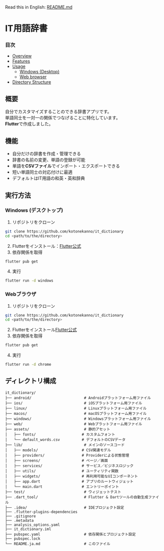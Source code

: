 Read this in English: [README.md](README.md)

<!-- omit in toc -->
# IT用語辞書

<!-- omit in toc -->
### 目次

- [Overview](#overview)
- [Features](#features)
- [Usage](#usage)
  - [Windows (Desktop)](#windows-desktop)
  - [Web browser](#web-browser)
- [Directory Structure](#directory-structure)

## 概要

自分でカスタマイズすることのできる辞書アプリです。  
単語同士を一対一の関係でつなげることに特化しています。  
**Flutter**で作成しました。

## 機能

- 自分だけの辞書を作成・管理できる
- 辞書の名前の変更、単語の登録が可能
- 単語を**CSVファイル**でインポート・エクスポートできる
- 短い単語同士の対応付けに最適
- デフォルトはIT用語の和英・英和辞典

## 実行方法

### Windows (デスクトップ)

1. リポジトリをクローン
  ```bash
  git clone https://github.com/kotonekanno/it_dictionary
  cd <path/to/the/directory>
  ```
2. Flutterをインストール：[Flutter公式](https://docs.flutter.dev/get-started)
3. 依存関係を取得
  ```bash
  flutter pub get
  ```
4. 実行
  ```bash
  flutter run -d windows
  ```

### Webブラウザ

1. リポジトリをクローン
  ```bash
  git clone https://github.com/kotonekanno/it_dictionary
  cd <path/to/the/directory>
  ```
2. Flutterをインストール[Flutter公式](https://docs.flutter.dev/get-started)
3. 依存関係を取得
  ```bash
  flutter pub get
  ```
4. 実行
  ```bash
  flutter run -d chrome
  ```

## ディレクトリ構成

```
it_dictionary/
├── android/                        # Androidプラットフォーム用ファイル
├── ios/                            # iOSプラットフォーム用ファイル
├── linux/                          # Linuxプラットフォーム用ファイル
├── macos/                          # macOSプラットフォーム用ファイル
├── windows/                        # Windowsプラットフォーム用ファイル
├── web/                            # Webプラットフォーム用ファイル
├── assets/                         # 静的アセット
│   ├── fonts/                     # カスタムフォント
│   └── default_words.csv          # デフォルトのCSVデータ
├── lib/                            # メインのソースコード
│   ├── models/                    # CSV関連モデル
│   ├── providers/                 # Providerによる状態管理
│   ├── screens/                   # ページ／画面
│   ├── services/                  # サービス／ビジネスロジック
│   ├── utils/                     # ユーティリティ関数
│   ├── widgets/                   # 再利用可能なUIコンポーネント
│   ├── app.dart                   # アプリのルートウィジェット
│   └── main.dart                  # エントリーポイント
├── test/                           # ウィジェットテスト
├── .dart_tool/                     # Flutter & Dartツールの自動生成ファイル
├── .idea/                          # IDEプロジェクト設定
├── .flutter-plugins-dependencies 
├── .gitignore
├── .metadata
├── analysis_options.yaml
├── it_dictionary.iml
├── pubspec.yaml                    # 依存関係とプロジェクト設定
├── pubspec.lock
└── README.ja.md                    # このファイル
```
